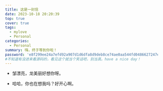 ```yaml
---
title: 这是一封信
date: 2023-10-18 20:20:39
top: true
cover: true
tags:
  - mylove
  - Personal
categories:
  - Personal
summary: 嗨，终于等到你啦！
password: 'e8f299ee24a7efd92a907d1d6dfa8d9deb8ce74ae0aa544fd0486627247ee875'
#不知道有没进来看源码的，看见这个就当个笑话吧，别当真。have a nice day！
---
```

- 邹漂亮，龙美丽好想你呀。

- 哈哈，你也在想我吗？好开心啊。